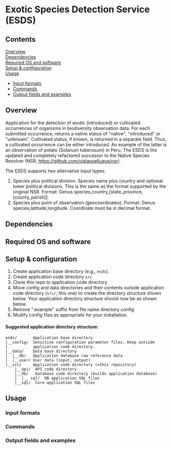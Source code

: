 # Exotic Species Detection Service (ESDS)

## Contents

[Overview](#overview)  
[Dependencies](#dependencies)  
[Required OS and software](#software)  
[Setup & configuration](#setup)  
[Usage](#usage)  
* [Input formats](#input)  
* [Commands](#commands)  
* [Output fields and examples](#output)  

<a name="overview"></a>
## Overview

Application for the detection of exotic (introduced) or cultivated occurrences of organisms in biodiversity observation data. For each submitted occurrence, returns a native status of "native", "introduced" or "unknown". Cultivated status, if known, is returned in a separate field. Thus, a cultivated occurrence can be either introduced. An example of the latter is an observation of potato (Solanum tuberosum) in Peru. The ESDS is the updated and completely refactored successor to the Native Species Resolver (NSR; https://github.com/ojalaquellueva/nsr).

The ESDS supports two alternative input types:

1. Species plus political division. Species name plus country and optional lower political divisions. This is the same as the format supported by the original NSR. Format: Genus species,country,[state_province,[county_parish]].
2. Species plus point of observation (geocoordinates). Format: Genus species,latitude,longitude. Coordinate must be in decimal format.

<a name="dependencies"></a>
## Dependencies



<a name="software"></a>
## Required OS and software




<a name="setup"></a>
## Setup & configuration

1. Create application base directory (e.g., `esds`). 
1. Create application code directory `src`
2. Clone this repo to application code directory
1. Move config and data directories and their contents outside application code directory (`src/`; this one) to create the directory structure shown below. Your application directory structure should now be as shown below.
1. Remove ".example" suffix from file name directory config
1. Modify config files as appropriate for your installation. 

#### Suggested application directory structure:

```
esds/       Application base directory
|__config/  Sensitive configuration parameter files. Keep outside 
|           application code directory.
|__data/    Data base directory
|  |__db/   Application database raw reference data
|  |__user/ User data (input, output)
|__src/     Application code directory (=this repository)
	|__api/  API code directory
	|__db/   Database code directory (builds application database)
	|  |__ sql/  DB application SQL files
	|__sql/  Core application SQL files
```

<a name="usage"></a>
## Usage


<a name="input"></a>
### Input formats

<a name="commands"></a>
### Commands

<a name="output"></a>
### Output fields and examples

